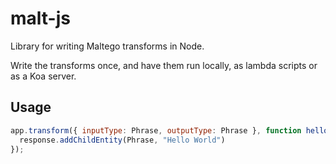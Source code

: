 # malt-js

Library for writing Maltego transforms in Node.

Write the transforms once, and have them run locally, as lambda scripts or as a Koa server.

## Usage

```javascript
app.transform({ inputType: Phrase, outputType: Phrase }, function helloWorld(request, response){
  response.addChildEntity(Phrase, "Hello World")
});
```
